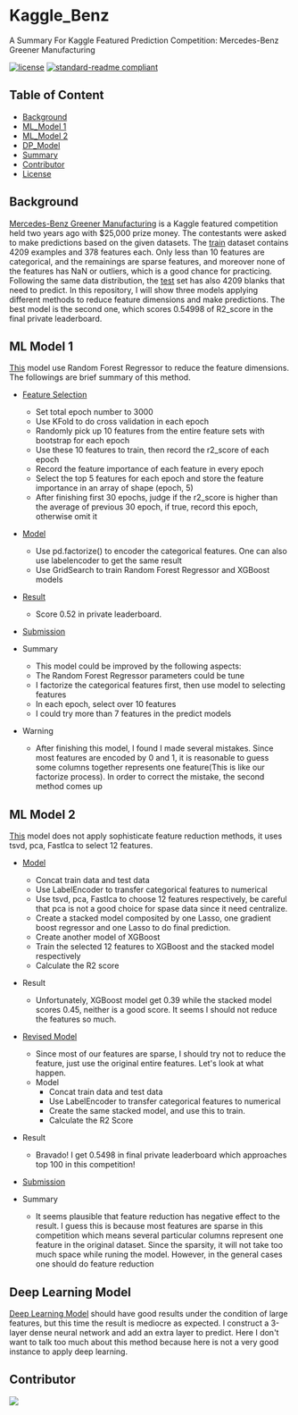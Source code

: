 # Kaggle_Benz
A Summary For Kaggle Featured Prediction Competition: Mercedes-Benz Greener Manufacturing


[![license](https://img.shields.io/github/license/:user/:repo.svg)](LICENSE)
[![standard-readme compliant](https://img.shields.io/badge/readme%20style-standard-brightgreen.svg?style=flat-square)](https://github.com/RichardLitt/standard-readme)

## Table of Content

- [Background](#background)
- [ML_Model 1](#ml-model-1)
- [ML_Model 2](#ml-model-2)
- [DP_Model](#deep-learning-model)
- [Summary](#summary)
- [Contributor](#contributor)
- [License]()

## Background
[Mercedes-Benz Greener Manufacturing](https://www.kaggle.com/c/mercedes-benz-greener-manufacturing/overview) is a Kaggle featured competition held two years ago with $25,000 prize money. The contestants were asked to make predictions based on the given datasets. The [train](/data/train.csv) dataset contains 4209 examples and 378 features each. Only less than 10 features are categorical, and the remainings are sparse features, and moreover none of the features has NaN or outliers, which is a good chance for practicing. Following the same data distribution, the [test](/data/test.csv) set has also 4209 blanks that need to predict. In this repository, I will show three models applying different methods to reduce feature dimensions and make predictions. The best model is the second one, which scores 0.54998 of R2_score in the final private leaderboard.


## ML Model 1
[This](/ML_Model_1) model use Random Forest Regressor to reduce the feature dimensions. The followings are brief summary of this method.
- [Feature Selection](/ML_Model_1/data_review.ipynb)
  - Set total epoch number to 3000
  - Use KFold to do cross validation in each epoch
  - Randomly pick up 10 features from the entire feature sets with bootstrap for each epoch
  - Use these 10 features to train, then record the r2_score of each epoch
  - Record the feature importance of each feature in every epoch
  - Select the top 5 features for each epoch and store the feature importance in an array of shape (epoch, 5) 
  - After finishing first 30 epochs, judge if the r2_score is higher than the average of previous 30 epoch, if true, record this epoch, otherwise omit it
  
- [Model](/ML_Model_1/model.ipynb) 
  - Use pd.factorize() to encoder the categorical features. One can also use labelencoder to get the same result
  - Use GridSearch to train Random Forest Regressor and XGBoost models
- [Result](/ML_Model_1/model_result)
  - Score 0.52 in private leaderboard.
- [Submission](/ML_Model_1/my_submission1.csv)

- Summary
  -  This model could be improved by the following aspects:
    - The Random Forest Regressor parameters could be tune
    - I factorize the categorical features first, then use model to selecting features
    - In each epoch, select over 10 features
    - I could try more than 7 features in the predict models

- Warning
  - After finishing this model, I found I made several mistakes. Since most features are encoded by 0 and 1, it is reasonable to guess some columns together represents one feature(This is like our factorize process). In order to correct the mistake, the second method comes up
  
## ML Model 2
[This](/ML_Model_2) model does not apply sophisticate feature reduction methods, it uses tsvd, pca, FastIca to select 12 features.
- [Model](/ML_Model_2/feature_selection3.ipynb)
  - Concat train data and test data
  - Use LabelEncoder to transfer categorical features to numerical
  - Use tsvd, pca, FastIca to choose 12 features respectively, be careful that pca is not a good choice for spase data since it need centralize.
  - Create a stacked model composited by one Lasso, one gradient boost regressor and one Lasso to do final prediction.
  - Create another model of XGBoost
  - Train the selected 12 features to XGBoost and the stacked model respectively
  - Calculate the R2 score
  
- Result
  - Unfortunately, XGBoost model get 0.39 while the stacked model scores 0.45, neither is a good score. It seems I should not reduce the features so much. 

- [Revised Model](/ML_Model_2/feature_selection4.ipynb)
  - Since most of our features are sparse, I should try not to reduce the feature, just use the original entire features. Let's look at what happen.
  - Model
    - Concat train data and test data
    - Use LabelEncoder to transfer categorical features to numerical
    - Create the same stacked model, and use this to train.
    - Calculate the R2 Score

- Result
  - Bravado! I get 0.5498 in final private leaderboard which approaches top 100 in this competition! 
  
- [Submission](/ML_Model_2/my_submission2.csv)

- Summary 
  - It seems plausible that feature reduction has negative effect to the result. I guess this is because most features are sparse in this competition which means several particular columns represent one feature in the original dataset. Since the sparsity, it will not take too much space while runing the model. However, in the general cases one should do feature reduction
  
## Deep Learning Model
[Deep Learning Model](/feature_selection_deep_learning) should have good results under the condition of large features, but this time the result is mediocre as expected. I construct a 3-layer dense neural network and add an extra layer to predict. Here I don't want to talk too much about this method because here is not a very good instance to apply deep learning.

## Contributor 

<a href="https://github.com/naive666"><img src="https://avatars2.githubusercontent.com/u/53068274?s=40&v=4&button=True" /></a>








